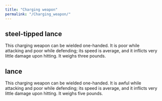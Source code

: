 ```yaml
---
title: "Charging weapon"
permalink: "/Charging_weapon/"
---
```


## steel-tipped lance

This charging weapon can be wielded one-handed. It is poor while
attacking and poor while defending; its speed is average, and it
inflicts very little damage upon hitting. It weighs three pounds.

## lance

This charging weapon can be wielded one-handed. It is awful while
attacking and poor while defending; its speed is average, and it
inflicts very little damage upon hitting. It weighs five pounds.